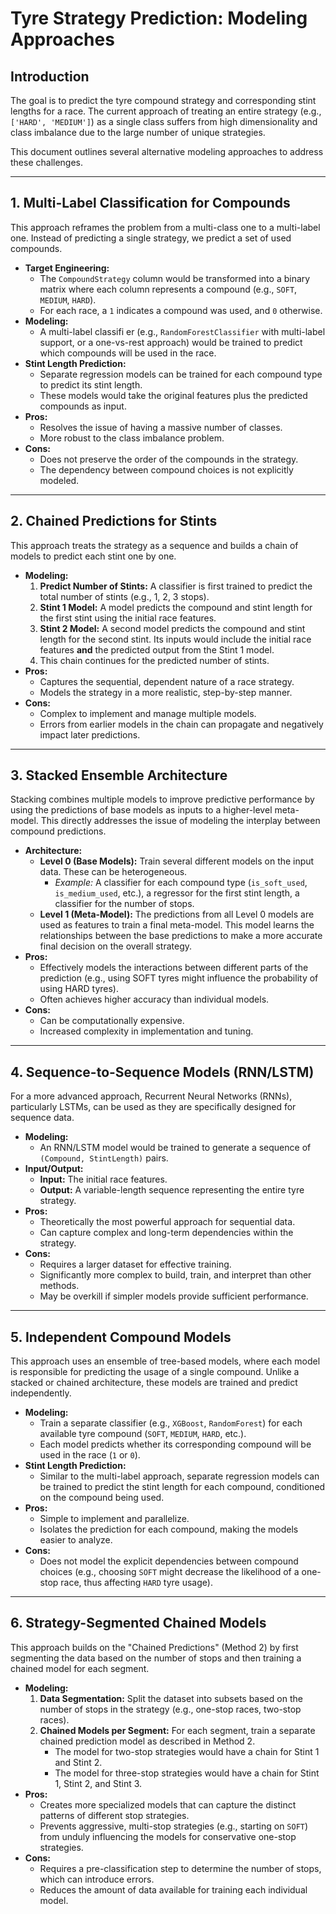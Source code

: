# Tyre Strategy Prediction: Modeling Approaches

## Introduction

The goal is to predict the tyre compound strategy and corresponding stint lengths for a race. The current approach of treating an entire strategy (e.g., `['HARD', 'MEDIUM']`) as a single class suffers from high dimensionality and class imbalance due to the large number of unique strategies.

This document outlines several alternative modeling approaches to address these challenges.

---

## 1. Multi-Label Classification for Compounds

This approach reframes the problem from a multi-class one to a multi-label one. Instead of predicting a single strategy, we predict a set of used compounds.

-   **Target Engineering:**
    -   The `CompoundStrategy` column would be transformed into a binary matrix where each column represents a compound (e.g., `SOFT`, `MEDIUM`, `HARD`).
    -   For each race, a `1` indicates a compound was used, and `0` otherwise.
-   **Modeling:**
    -   A multi-label classifi
    er (e.g., `RandomForestClassifier` with multi-label support, or a one-vs-rest approach) would be trained to predict which compounds will be used in the race.
-   **Stint Length Prediction:**
    -   Separate regression models can be trained for each compound type to predict its stint length.
    -   These models would take the original features plus the predicted compounds as input.
-   **Pros:**
    -   Resolves the issue of having a massive number of classes.
    -   More robust to the class imbalance problem.
-   **Cons:**
    -   Does not preserve the order of the compounds in the strategy.
    -   The dependency between compound choices is not explicitly modeled.

---

## 2. Chained Predictions for Stints

This approach treats the strategy as a sequence and builds a chain of models to predict each stint one by one.

-   **Modeling:**
    1.  **Predict Number of Stints:** A classifier is first trained to predict the total number of stints (e.g., 1, 2, 3 stops).
    2.  **Stint 1 Model:** A model predicts the compound and stint length for the first stint using the initial race features.
    3.  **Stint 2 Model:** A second model predicts the compound and stint length for the second stint. Its inputs would include the initial race features **and** the predicted output from the Stint 1 model.
    4.  This chain continues for the predicted number of stints.
-   **Pros:**
    -   Captures the sequential, dependent nature of a race strategy.
    -   Models the strategy in a more realistic, step-by-step manner.
-   **Cons:**
    -   Complex to implement and manage multiple models.
    -   Errors from earlier models in the chain can propagate and negatively impact later predictions.

---

## 3. Stacked Ensemble Architecture

Stacking combines multiple models to improve predictive performance by using the predictions of base models as inputs to a higher-level meta-model. This directly addresses the issue of modeling the interplay between compound predictions.

-   **Architecture:**
    -   **Level 0 (Base Models):** Train several different models on the input data. These can be heterogeneous.
        -   *Example:* A classifier for each compound type (`is_soft_used`, `is_medium_used`, etc.), a regressor for the first stint length, a classifier for the number of stops.
    -   **Level 1 (Meta-Model):** The predictions from all Level 0 models are used as features to train a final meta-model. This model learns the relationships between the base predictions to make a more accurate final decision on the overall strategy.
-   **Pros:**
    -   Effectively models the interactions between different parts of the prediction (e.g., using SOFT tyres might influence the probability of using HARD tyres).
    -   Often achieves higher accuracy than individual models.
-   **Cons:**
    -   Can be computationally expensive.
    -   Increased complexity in implementation and tuning.

---

## 4. Sequence-to-Sequence Models (RNN/LSTM)

For a more advanced approach, Recurrent Neural Networks (RNNs), particularly LSTMs, can be used as they are specifically designed for sequence data.

-   **Modeling:**
    -   An RNN/LSTM model would be trained to generate a sequence of `(Compound, StintLength)` pairs.
-   **Input/Output:**
    -   **Input:** The initial race features.
    -   **Output:** A variable-length sequence representing the entire tyre strategy.
-   **Pros:**
    -   Theoretically the most powerful approach for sequential data.
    -   Can capture complex and long-term dependencies within the strategy.
-   **Cons:**
    -   Requires a larger dataset for effective training.
    -   Significantly more complex to build, train, and interpret than other methods.
    -   May be overkill if simpler models provide sufficient performance.

---

## 5. Independent Compound Models

This approach uses an ensemble of tree-based models, where each model is responsible for predicting the usage of a single compound. Unlike a stacked or chained architecture, these models are trained and predict independently.

-   **Modeling:**
    -   Train a separate classifier (e.g., `XGBoost`, `RandomForest`) for each available tyre compound (`SOFT`, `MEDIUM`, `HARD`, etc.).
    -   Each model predicts whether its corresponding compound will be used in the race (`1` or `0`).
-   **Stint Length Prediction:**
    -   Similar to the multi-label approach, separate regression models can be trained to predict the stint length for each compound, conditioned on the compound being used.
-   **Pros:**
    -   Simple to implement and parallelize.
    -   Isolates the prediction for each compound, making the models easier to analyze.
-   **Cons:**
    -   Does not model the explicit dependencies between compound choices (e.g., choosing `SOFT` might decrease the likelihood of a one-stop race, thus affecting `HARD` tyre usage).

---

## 6. Strategy-Segmented Chained Models

This approach builds on the "Chained Predictions" (Method 2) by first segmenting the data based on the number of stops and then training a chained model for each segment.

-   **Modeling:**
    1.  **Data Segmentation:** Split the dataset into subsets based on the number of stops in the strategy (e.g., one-stop races, two-stop races).
    2.  **Chained Models per Segment:** For each segment, train a separate chained prediction model as described in Method 2.
        -   The model for two-stop strategies would have a chain for Stint 1 and Stint 2.
        -   The model for three-stop strategies would have a chain for Stint 1, Stint 2, and Stint 3.
-   **Pros:**
    -   Creates more specialized models that can capture the distinct patterns of different stop strategies.
    -   Prevents aggressive, multi-stop strategies (e.g., starting on `SOFT`) from unduly influencing the models for conservative one-stop strategies.
-   **Cons:**
    -   Requires a pre-classification step to determine the number of stops, which can introduce errors.
    -   Reduces the amount of data available for training each individual model.